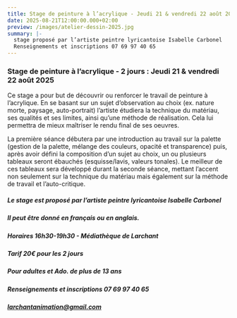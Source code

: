 ```yaml
---
title: Stage de peinture à l’acrylique - Jeudi 21 & vendredi 22 août 2025
date: 2025-08-21T12:00:00.000+02:00
preview: /images/atelier-dessin-2025.jpg
summary: |-
  stage proposé par l’artiste peintre lyricantoise Isabelle Carbonel
  Renseignements et inscriptions 07 69 97 40 65
---
```

### **Stage de peinture à l’acrylique - 2 jours : Jeudi 21 & vendredi 22 août 2025**

Ce stage a pour but de découvrir ou renforcer le travail de peinture à l’acrylique. En se basant sur un sujet d’observation au choix (ex. nature morte, paysage, auto-portrait) l’artiste étudiera la technique du matériau, ses qualités et ses limites, ainsi qu’une méthode de réalisation. Cela lui permettra de mieux maîtriser le rendu final de ses oeuvres.

La première séance débutera par une introduction au travail sur la palette (gestion de la palette, mélange des couleurs, opacité et transparence) puis, après avoir défini la composition d’un sujet au choix, un ou plusieurs tableaux seront ébauchés (esquisse/lavis, valeurs tonales). Le meilleur de ces tableaux sera développé durant la seconde séance, mettant l’accent non seulement sur la technique du matériau mais également sur la méthode de travail et l’auto-critique.

##### Le stage est proposé par l’artiste peintre lyricantoise Isabelle Carbonel

##### Il peut être donné en français ou en anglais.

##### Horaires 16h30-19h30 - Médiathèque de Larchant

##### Tarif 20€ pour les 2 jours

##### Pour adultes et Ado. de plus de 13 ans

##### Renseignements et inscriptions 07 69 97 40 65

##### larchantanimation@gmail.com[](<>)
